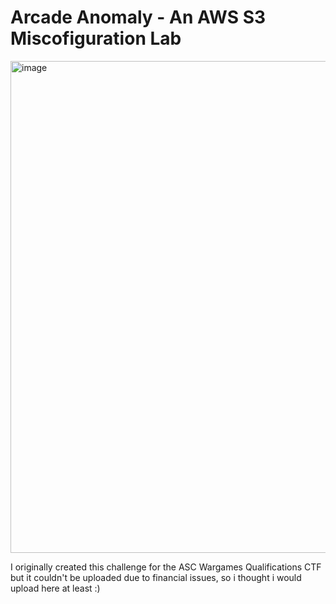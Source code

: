 # Arcade Anomaly - An AWS S3 Miscofiguration Lab

<img width="1509" height="787" alt="image" src="https://github.com/user-attachments/assets/011a2a40-f37c-4432-9a58-6b0a64495d8c" />


I originally created this challenge for the ASC Wargames Qualifications CTF but it couldn't be uploaded due to financial issues, so i thought i would upload here at least :)


